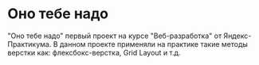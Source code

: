 # Оно тебе надо
"Оно тебе надо" первый проект на курсе "Веб-разработка" от Яндекс-Практикума. В данном проекте применяли на практике такие методы верстки как: флексбокс-верстка, Grid Layout и т.д.
